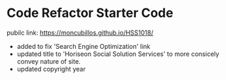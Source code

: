 # Code Refactor Starter Code

pubilc link:
https://moncubillos.github.io/HSS1018/

- added <id> to fix 'Search Engine Optimization' link
- updated title to 'Horiseon Social Solution Services' to more consicely convey nature of site. 
- updated copyright year